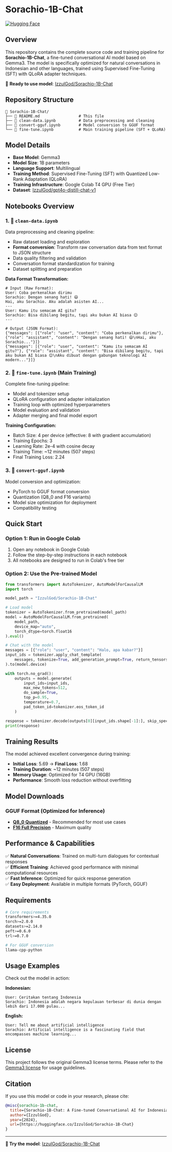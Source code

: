 # Sorachio-1B-Chat

[![Hugging Face](https://img.shields.io/badge/HuggingFace-Sorachio--1B--Chat-yellow?logo=huggingface)](https://huggingface.co/IzzulGod/Sorachio-1B-Chat)

## Overview

This repository contains the complete source code and training pipeline for **Sorachio-1B-Chat**, a fine-tuned conversational AI model based on Gemma3. The model is specifically optimized for natural conversations in Indonesian and other languages, trained using Supervised Fine-Tuning (SFT) with QLoRA adapter techniques.

🎯 **Ready to use model**: [IzzulGod/Sorachio-1B-Chat](https://huggingface.co/IzzulGod/Sorachio-1B-Chat)

## Repository Structure

```
📁 Sorachio-1B-Chat/
├── 📄 README.md                 # This file
├── 📓 clean-data.ipynb          # Data preprocessing and cleaning
├── 📓 convert-gguf.ipynb        # Model conversion to GGUF format 
└── 📓 fine-tune.ipynb           # Main training pipeline (SFT + QLoRA)
```

## Model Details

- **Base Model**: Gemma3
- **Model Size**: 1B parameters
- **Language Support**: Multilingual 
- **Training Method**: Supervised Fine-Tuning (SFT) with Quantized Low-Rank Adaptation (QLoRA)
- **Training Infrastructure**: Google Colab T4 GPU (Free Tier)
- **Dataset**: [IzzulGod/gpt4o-distill-chat-v1](https://huggingface.co/datasets/IzzulGod/gpt4o-distill-chat-v1)

## Notebooks Overview

### 1. 📓 `clean-data.ipynb`
Data preprocessing and cleaning pipeline:
- Raw dataset loading and exploration
- **Format conversion**: Transform raw conversation data from text format to JSON structure
- Data quality filtering and validation
- Conversation format standardization for training
- Dataset splitting and preparation

**Data Format Transformation:**
```
# Input (Raw Format):
User: Coba perkenalkan dirimu
Sorachio: Dengan senang hati! 😄
Hai, aku Sorachio. Aku adalah asisten AI...
---
User: Kamu itu semacam AI gitu?
Sorachio: Bisa dibilang begitu, tapi aku bukan AI biasa 😌
---

# Output (JSON Format):
{"messages": [{"role": "user", "content": "Coba perkenalkan dirimu"}, {"role": "assistant", "content": "Dengan senang hati! 😄\nHai, aku Sorachio..."}]}
{"messages": [{"role": "user", "content": "Kamu itu semacam AI gitu?"}, {"role": "assistant", "content": "Bisa dibilang begitu, tapi aku bukan AI biasa 😌\nAku dibuat dengan gabungan teknologi AI modern..."}]}
```

### 2. 📓 `fine-tune.ipynb` (Main Training)
Complete fine-tuning pipeline:
- Model and tokenizer setup
- QLoRA configuration and adapter initialization
- Training loop with optimized hyperparameters
- Model evaluation and validation
- Adapter merging and final model export

**Training Configuration:**
- Batch Size: 4 per device (effective: 8 with gradient accumulation)
- Training Epochs: 3
- Learning Rate: 2e-4 with cosine decay
- Training Time: ~12 minutes (507 steps)
- Final Training Loss: 2.24

### 3. 📓 `convert-gguf.ipynb`
Model conversion and optimization:
- PyTorch to GGUF format conversion
- Quantization (Q8_0 and F16 variants)
- Model size optimization for deployment
- Compatibility testing

## Quick Start

### Option 1: Run in Google Colab
1. Open any notebook in Google Colab
2. Follow the step-by-step instructions in each notebook
3. All notebooks are designed to run in Colab's free tier

### Option 2: Use the Pre-trained Model
```python
from transformers import AutoTokenizer, AutoModelForCausalLM
import torch

model_path = "IzzulGod/Sorachio-1B-Chat"

# Load model
tokenizer = AutoTokenizer.from_pretrained(model_path)
model = AutoModelForCausalLM.from_pretrained(
    model_path,
    device_map="auto",
    torch_dtype=torch.float16
).eval()

# Chat with the model
messages = [{"role": "user", "content": "Halo, apa kabar?"}]
input_ids = tokenizer.apply_chat_template(
    messages, tokenize=True, add_generation_prompt=True, return_tensors="pt"
).to(model.device)

with torch.no_grad():
    outputs = model.generate(
        input_ids=input_ids,
        max_new_tokens=512,
        do_sample=True,
        top_p=0.95,
        temperature=0.7,
        pad_token_id=tokenizer.eos_token_id
    )

response = tokenizer.decode(outputs[0][input_ids.shape[-1]:], skip_special_tokens=True)
print(response)
```

## Training Results

The model achieved excellent convergence during training:
- **Initial Loss**: 5.69 → **Final Loss**: 1.68
- **Training Duration**: ~12 minutes (507 steps)
- **Memory Usage**: Optimized for T4 GPU (16GB)
- **Performance**: Smooth loss reduction without overfitting

## Model Downloads

### GGUF Format (Optimized for Inference)
- **[Q8_0 Quantized](https://huggingface.co/IzzulGod/Sorachio-1B-Chat/resolve/main/sorachio-1b-chat-q8_0.gguf?download=true)** - Recommended for most use cases
- **[F16 Full Precision](https://huggingface.co/IzzulGod/Sorachio-1B-Chat/resolve/main/sorachio-1b-chat-f16.gguf?download=true)** - Maximum quality

## Performance & Capabilities

✅ **Natural Conversations**: Trained on multi-turn dialogues for contextual responses  
✅ **Efficient Training**: Achieved good performance with minimal computational resources  
✅ **Fast Inference**: Optimized for quick response generation  
✅ **Easy Deployment**: Available in multiple formats (PyTorch, GGUF)  

## Requirements

```bash
# Core requirements
transformers>=4.35.0
torch>=2.0.0
datasets>=2.14.0
peft>=0.6.0
trl>=0.7.0

# For GGUF conversion
llama-cpp-python
```

## Usage Examples

Check out the model in action:

**Indonesian:**
```
User: Ceritakan tentang Indonesia
Sorachio: Indonesia adalah negara kepulauan terbesar di dunia dengan lebih dari 17.000 pulau...
```

**English:**
```
User: Tell me about artificial intelligence
Sorachio: Artificial intelligence is a fascinating field that encompasses machine learning...
```

## License

This project follows the original Gemma3 license terms. Please refer to the [Gemma3 license](https://huggingface.co/google/gemma-2-2b/blob/main/LICENSE) for usage guidelines.

## Citation

If you use this model or code in your research, please cite:

```bibtex
@misc{sorachio-1b-chat,
  title={Sorachio-1B-Chat: A Fine-tuned Conversational AI for Indonesian},
  author={IzzulGod},
  year={2024},
  url={https://huggingface.co/IzzulGod/Sorachio-1B-Chat}
}
```

---

**🤗 Try the model**: [IzzulGod/Sorachio-1B-Chat](https://huggingface.co/IzzulGod/Sorachio-1B-Chat)  
